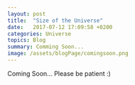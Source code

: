 ```yaml
---
layout: post
title:  "Size of the Universe"
date:   2017-07-12 17:09:58 +0200
categories: Universe
topics: Blog
summary: Comming Soon...
image: /assets/blogPage/comingsoon.png
---
```


Coming Soon... Please be patient :)